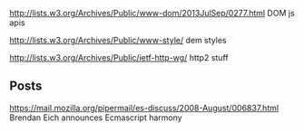 
http://lists.w3.org/Archives/Public/www-dom/2013JulSep/0277.html
		DOM js apis

http://lists.w3.org/Archives/Public/www-style/
		dem styles


http://lists.w3.org/Archives/Public/ietf-http-wg/
		http2 stuff


Posts
-----

https://mail.mozilla.org/pipermail/es-discuss/2008-August/006837.html
	Brendan Eich announces Ecmascript harmony
